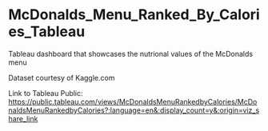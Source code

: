 # McDonalds_Menu_Ranked_By_Calories_Tableau

Tableau dashboard that showcases the nutrional values of the McDonalds menu

Dataset courtesy of Kaggle.com 

Link to Tableau Public: https://public.tableau.com/views/McDonaldsMenuRankedbyCalories/McDonaldsMenuRankedbyCalories?:language=en&:display_count=y&:origin=viz_share_link

